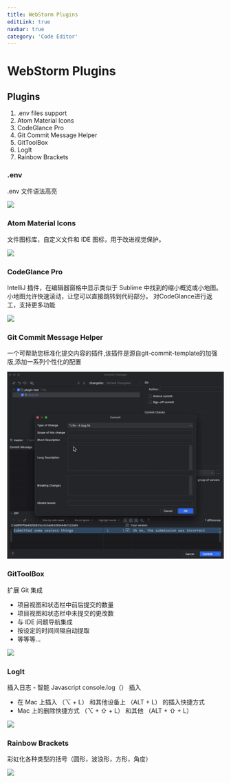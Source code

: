 ```yaml
---
title: WebStorm Plugins
editLink: true
navbar: true
category: 'Code Editor'
---
```


# WebStorm Plugins

## Plugins

1. .env files support
2. Atom Material Icons
3. CodeGlance Pro
4. Git Commit Message Helper
5. GitToolBox
6. LogIt
7. Rainbow Brackets

### .env

.env 文件语法高亮

![](https://plugins.jetbrains.com/files/9525/screenshot_18424.png)

### Atom Material Icons

文件图标库，自定义文件和 IDE 图标，用于改进视觉保护。

![](https://plugins.jetbrains.com/files/10044/screenshot_21309.png)

### CodeGlance Pro

IntelliJ 插件，在编辑器窗格中显示类似于 Sublime 中找到的缩小概览或小地图。 小地图允许快速滚动，让您可以直接跳转到代码部分。 对CodeGlance进行返工，支持更多功能

![](https://plugins.jetbrains.com/files/18824/screenshot_c86a0fcb-9858-4471-9318-4c525c4d27c9)

### Git Commit Message Helper

一个可帮助您标准化提交内容的插件,该插件是源自git-commit-template的加强版,添加一系列个性化的配置

![](https://raw.githubusercontent.com/AutismSuperman/git-commit-message-helper/master/doc/image/operation.gif)

### GitToolBox

扩展 Git 集成

- 项目视图和状态栏中前后提交的数量
- 项目视图和状态栏中未提交的更改数
- 与 IDE 问题导航集成
- 按设定的时间间隔自动提取
- 等等等...

![](https://plugins.jetbrains.com/files/7499/screenshot_e7aadfb4-8ec4-4b7d-a082-b422f3e8f4af)


### LogIt

插入日志 - 智能 Javascript console.log（） 插入
- 在 Mac 上插入 （⌥ + L） 和其他设备上 （ALT + L） 的插入快捷方式
- Mac 上的删除快捷方式 （⌥ + ⇧ + L） 和其他 （ALT + ⇧ + L）

![](https://plugins.jetbrains.com/files/13432/screenshot_20596.png)

### Rainbow Brackets

彩虹化各种类型的括号（圆形，波浪形，方形，角度）

![](https://plugins.jetbrains.com/files/10080/screenshot_bcef9073-9605-4c10-90e9-ca8e0063926f)
